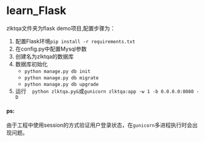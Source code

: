 # learn_Flask

zlktqa文件夹为flask demo项目,配置步骤为：
1. 配置Flask环境``pip install -r requirements.txt``
2. 在config.py中配置Mysql参数
3. 创建名为zlktqa的数据库
4. 数据库初始化
    * ``python manage.py db init``
    * ``python manage.py db migrate``
    * ``python manage.py db upgrade``
5. 运行
    ``python zlktqa.py&``或``gunicorn zlktqa:app -w 1 -b 0.0.0.0:8080 -D``
#### ps:
由于工程中使用session的方式验证用户登录状态，在``gunicorn``多进程执行时会出现问题。